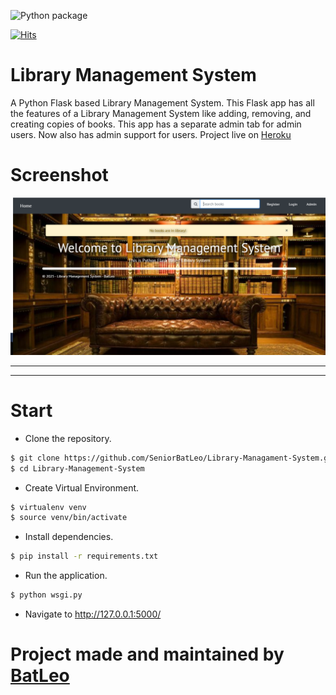 ![Python package](https://github.com/SeniorBatLeo/Library-Management-System/workflows/Python%20package/badge.svg?branch=master)

[![Hits](https://hits.seeyoufarm.com/api/count/incr/badge.svg?url=https%3A%2F%2Fgithub.com%2FSeniorBatLeo%2FLibrary-Management-System&count_bg=%2379C83D&title_bg=%23555555&icon=&icon_color=%23E7E7E7&title=hits&edge_flat=false)](https://hits.seeyoufarm.com)

# Library Management System

A Python Flask based Library Management System. This Flask app has all the features of a Library Management System like adding, removing, and creating copies of books. This app has a separate admin tab for admin users. Now also has admin support for users.
Project live on [Heroku](http://librarymgmtsystem.herokuapp.com)

# Screenshot

<img src='./Library_Management_System/static/screenshot.png'/>

---

---

# Start

- Clone the repository.

```sh
$ git clone https://github.com/SeniorBatLeo/Library-Managament-System.git
$ cd Library-Management-System
```

- Create Virtual Environment.

```sh
$ virtualenv venv
$ source venv/bin/activate
```

- Install dependencies.

```sh
$ pip install -r requirements.txt
```

- Run the application.

```bash
$ python wsgi.py
```

- Navigate to http://127.0.0.1:5000/

# Project made and maintained by [BatLeo](https://www.github.com/SeniorBatLeo)

